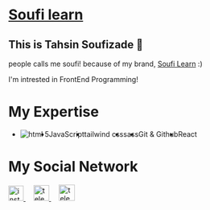 <h1>
  <a href='https://instagram.com/soufi_learn'>Soufi learn</a>
</h1>

<h2>This is Tahsin Soufizade 💙</h2>
<p>people calls me soufi! because of my brand, <a href='https://instagram.com/soufi_learn'>Soufi Learn</a> :)</p>
<p>I'm intrested in FrontEnd Programming!</p>
  
<h1>My Expertise</h1>
<ul style="display: flex;">
  <li><img src='https://camo.githubusercontent.com/49fbb99f92674cc6825349b154b65aaf4064aec465d61e8e1f9fb99da3d922a1/68747470733a2f2f696d672e736869656c64732e696f2f62616467652f68746d6c352d2532334533344632362e7376673f7374796c653d666f722d7468652d6261646765266c6f676f3d68746d6c35266c6f676f436f6c6f723d7768697465' alt='html 5'/></li>
  <li>JavaScript</li>
  <li>tailwind css</li>
  <li>sass</li>
  <li>Git & Github</li>
  <li>React</li>
  </ul>

<h1>My Social Network</h1>
<a href="https://instagram.com/soufi_learn" target="blank" title='instagram'>
  <img src="https://raw.githubusercontent.com/rahuldkjain/github-profile-readme-generator/master/src/images/icons/Social/instagram.svg" alt="instagram" width="30" />
</a>
&nbsp; &nbsp;
<a href="https://t.me/soufi_learn" target="blank" title='Telegram'>
  <img src="https://upload.wikimedia.org/wikipedia/commons/thumb/8/82/Telegram_logo.svg/1024px-Telegram_logo.svg.png" alt="telegram" width="31" />
</a>
  &nbsp; &nbsp;
 <a href="https://www.aparat.com/soufi_learn" target="blank" title='Aparat'>
  <img src="https://cdn.cdnlogo.com/logos/a/8/aparat.svg" alt="telegram" width="32" />
</a>
